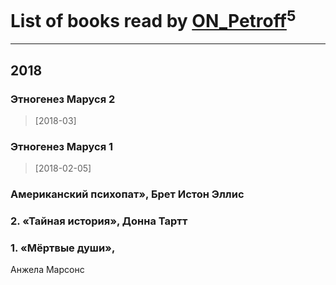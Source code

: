 # List of books read by [ON_Petroff](https://www.facebook.com/app_scoped_user_id/1079841742132777/)<sup>5</sup>
---

## 2018

### Этногенез Маруся 2
> [2018-03] 


### Этногенез Маруся 1
> [2018-02-05] 


### Американский психопат», Брет Истон Эллис


### 2. «Тайная история», Донна Тартт


### 1. «Мёртвые души»,
Анжела Марсонс



